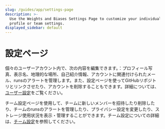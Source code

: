 ```yaml
---
slug: /guides/app/settings-page
description: >-
  Use the Weights and Biases Settings Page to customize your individual user
  profile or team settings.
displayed_sidebar: default
---
```


# 設定ページ

個々のユーザーアカウント内で、次の内容を編集できます。：プロフィール写真、表示名、地理的な場所、自己紹介情報、アカウントに関連付けられたメール、runsのアラートを管理します。また、設定ページを使ってGitHubリポジトリとリンクさせたり、アカウントを削除することもできます。詳細については、[ユーザー設定](./user-settings.md)をご覧ください。

チーム設定ページを使用して、チームに新しいメンバーを招待したり削除したり、チームのrunsのアラートを管理したり、プライバシー設定を変更したり、ストレージ使用状況を表示・管理することができます。チーム設定についての詳細は、[チーム設定](./team-settings.md)を参照してください。
